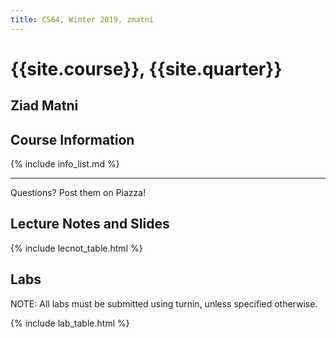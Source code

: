 ```yaml
---
title: CS64, Winter 2019, zmatni
---
```


# {{site.course}}, {{site.quarter}}

## Ziad Matni

## Course Information

{% include info_list.md %}


---------------------
Questions? Post them on Piazza!

## Lecture Notes and Slides

{% include lecnot_table.html %}

## Labs

NOTE: All labs must be submitted using turnin, unless specified otherwise.

{% include lab_table.html %}


